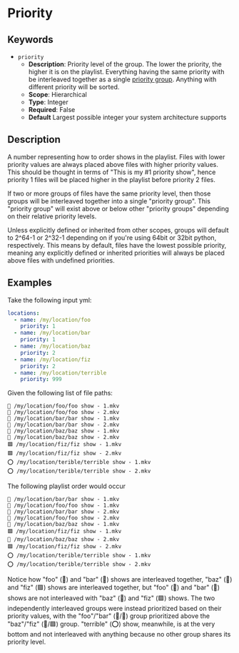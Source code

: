 # Priority

## Keywords
* `priority`
    * **Description**: Priority level of the group. The lower the priority, the higher it is on
the playlist. Everything having the same priority with be interleaved together as a single
[priority group](TODO). Anything with different priority will be sorted.
    * **Scope**: Hierarchical
    * **Type**: Integer
    * **Required**: False
    * **Default** Largest possible integer your system architecture supports

## Description

A number representing how to order shows in the playlist. Files with lower priority values are
always placed above files with higher priority values. This should be thought in terms of "This is
my #1 priority show", hence priority 1 files will be placed higher in the playlist before priority
2 files.

If two or more groups of files have the same priority level, then those groups will be interleaved
together into a single "priority group". This "priority group" will exist above or below other
"priority groups" depending on their relative priority levels.

Unless explicitly defined or inherited from other scopes, groups will default to 2^64-1 or 2^32-1
depending on if you're using 64bit or 32bit python, respectively. This means by default, files have
the lowest possible priority, meaning any explicitly defined or inherited priorities will always
be placed above files with undefined priorities.


## Examples

Take the following input yml:

```yaml
locations:
  - name: /my/location/foo
    priority: 1
  - name: /my/location/bar
    priority: 1
  - name: /my/location/baz
    priority: 2
  - name: /my/location/fiz
    priority: 2
  - name: /my/location/terrible
    priority: 999
```

Given the following list of file paths:
```
🔴 /my/location/foo/foo show - 1.mkv
🔴 /my/location/foo/foo show - 2.mkv
🔷 /my/location/bar/bar show - 1.mkv
🔷 /my/location/bar/bar show - 2.mkv
💛 /my/location/baz/baz show - 1.mkv
💛 /my/location/baz/baz show - 2.mkv
🟪 /my/location/fiz/fiz show - 1.mkv
🟪 /my/location/fiz/fiz show - 2.mkv
⭕ /my/location/terible/terrible show - 1.mkv
⭕ /my/location/terible/terrible show - 2.mkv
```

The following playlist order would occur

```
🔷 /my/location/bar/bar show - 1.mkv
🔴 /my/location/foo/foo show - 1.mkv
🔷 /my/location/bar/bar show - 2.mkv
🔴 /my/location/foo/foo show - 2.mkv
💛 /my/location/baz/baz show - 1.mkv
🟪 /my/location/fiz/fiz show - 1.mkv
💛 /my/location/baz/baz show - 2.mkv
🟪 /my/location/fiz/fiz show - 2.mkv
⭕ /my/location/terible/terrible show - 1.mkv
⭕ /my/location/terible/terrible show - 2.mkv
```

Notice how "foo" (🔴) and "bar" (🔷) shows are interleaved together, "baz" (💛) and "fiz" (🟪)
shows are interleaved together, but "foo" (🔴) and "bar" (🔷) shows are not interleaved with
"baz" (💛) and "fiz" (🟪) shows. The two independently interleaved groups were instead prioritized
based on their priority values, with the "foo"/"bar" (🔴/🔷) group prioritized above the
"baz"/"fiz" (💛/🟪) group. "terrible" (⭕) show, meanwhile, is at the very bottom and not
interleaved with anything because no other group shares its priority level.
